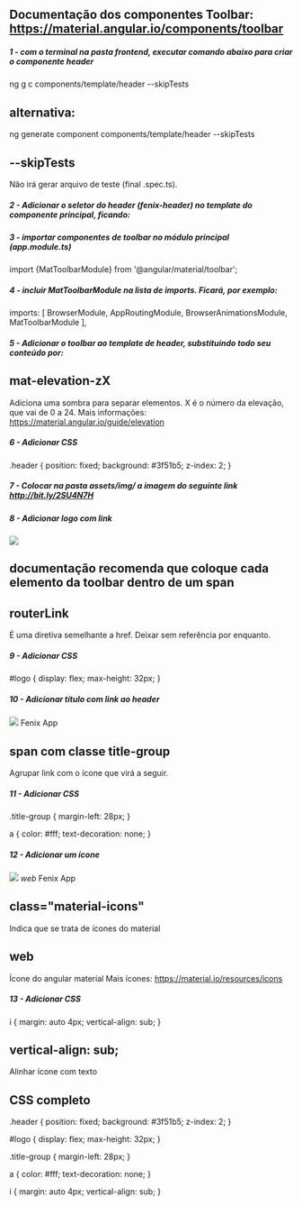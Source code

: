 ## Documentação dos componentes Toolbar: https://material.angular.io/components/toolbar

##### 1 - com o terminal na pasta frontend, executar comando abaixo para criar o componente header
ng g c components/template/header --skipTests

## alternativa:
ng generate component components/template/header --skipTests

## --skipTests
Não irá gerar arquivo de teste (final .spec.ts).


##### 2 - Adicionar o seletor do header (fenix-header) no template do componente principal, ficando:
<fenix-header></fenix-header>


##### 3 - importar componentes de toolbar no módulo principal (app.module.ts)
import {MatToolbarModule} from '@angular/material/toolbar';


##### 4 - incluir MatToolbarModule na lista de imports. Ficará, por exemplo:
imports: [
    BrowserModule,
    AppRoutingModule,
    BrowserAnimationsModule,
    MatToolbarModule
],


##### 5 - Adicionar o toolbar ao template de header, substituindo todo seu conteúdo por:
<mat-toolbar class="header mat-elevation-z4">
</mat-toolbar>

## mat-elevation-zX
Adiciona uma sombra para separar elementos. X é o número da elevação, que vai de 0 a 24.
Mais informações: https://material.angular.io/guide/elevation


##### 6 - Adicionar CSS
.header {
    position: fixed;
    background: #3f51b5;
    z-index: 2;
}


##### 7 - Colocar na pasta assets/img/ a imagem do seguinte link http://bit.ly/2SU4N7H


##### 8 - Adicionar logo com link
<mat-toolbar class="header mat-elevation-z4">
    <span>
        <a routerLink="">
            <img id="logo" src="assets/img/logo.png">
        </a>
    </span>
</mat-toolbar>

## documentação recomenda que coloque cada elemento da toolbar dentro de um span

## routerLink
É uma diretiva semelhante a href. Deixar sem referência por enquanto.


##### 9 - Adicionar CSS
#logo {
    display: flex;
    max-height: 32px;
}


##### 10 - Adicionar título com link ao header
<mat-toolbar class="header mat-elevation-z4">
    <span>
        <a routerLink="">
            <img id="logo" src="assets/img/logo.png">
        </a>
    </span>
    <span class="title-group">
        <a routerLink="">
            Fenix App
        </a> 
    </span>
</mat-toolbar>

## span com classe title-group
Agrupar link com o ícone que virá a seguir.


##### 11 - Adicionar CSS
.title-group {
    margin-left: 28px;
}

a {
    color: #fff;
    text-decoration: none;
}


##### 12 - Adicionar um ícone
<mat-toolbar class="header mat-elevation-z4">
    <span>
        <a routerLink="">
            <img id="logo" src="assets/img/logo.png">
        </a>
    </span>
    <span class="title-group">
        <a routerLink="">
            <i class="material-icons">
                web
            </i>
            Fenix App
        </a> 
    </span>
</mat-toolbar>

## class="material-icons"
Indica que se trata de ícones do material

## web
Ícone do angular material
Mais ícones: https://material.io/resources/icons


##### 13 - Adicionar CSS
i {
    margin: auto 4px;
    vertical-align: sub;
}

## vertical-align: sub;
Alinhar ícone com texto





## CSS completo
.header {
    position: fixed;
    background: #3f51b5;
    z-index: 2;
}

#logo {
    display: flex;
    max-height: 32px;
}

.title-group {
    margin-left: 28px;
}

a {
    color: #fff;
    text-decoration: none;
}

i {
    margin: auto 4px;
    vertical-align: sub;
}
